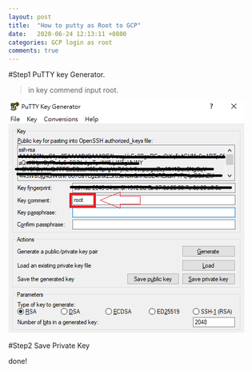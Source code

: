 ```yaml
---
layout: post
title:  "How to putty as Root to GCP"
date:   2020-06-24 12:13:11 +0800
categories: GCP login as root 
comments: true
---
```


#Step1 PuTTY key Generator.

>in key commend  input root.

![putygen](/assets/images/puttygen.png)


#Step2 Save Private Key

done!
